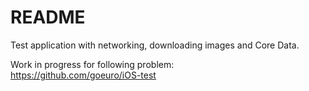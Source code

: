 # README

Test application with networking, downloading images and Core Data.

Work in progress for following problem:  
https://github.com/goeuro/iOS-test